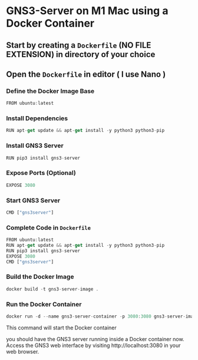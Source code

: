 # GNS3-Server on M1 Mac using a Docker Container

## Start by creating a `Dockerfile` (NO FILE EXTENSION) in directory of your choice 

## Open the `Dockerfile` in editor ( I use Nano ) 


### Define the Docker Image Base 
```js
FROM ubuntu:latest
```

### Install Dependencies
```js
RUN apt-get update && apt-get install -y python3 python3-pip
```

### Install GNS3 Server
```js
RUN pip3 install gns3-server
```

### Expose Ports (Optional)
```js
EXPOSE 3080
```

### Start GNS3 Server
```js
CMD ["gns3server"]
```
### Complete Code in `Dockerfile`
```js
FROM ubuntu:latest
RUN apt-get update && apt-get install -y python3 python3-pip
RUN pip3 install gns3-server
EXPOSE 3080
CMD ["gns3server"]
```

### Build the Docker Image
```js
docker build -t gns3-server-image .
```

### Run the Docker Container
```js
docker run -d --name gns3-server-container -p 3080:3080 gns3-server-image
```
This command will start the Docker container

you should have the GNS3 server running inside a Docker container now. 
Access the GNS3 web interface by visiting http://localhost:3080 in your web browser.